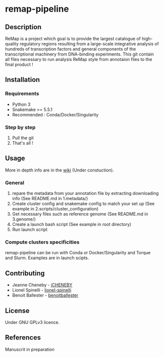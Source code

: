 # remap-pipeline

## Description
ReMap is a project which goal is to provide the largest catalogue of high-quality regulatory regions resulting from a large-scale integrative analysis of hundreds of transcription factors and general components of the transcriptional machinery from DNA-binding experiments.
This git contain all files necessary to run analysis ReMap style from annotaion files to the final product !


## Installation
### Requirements
 - Python 3
 - Snakemake >= 5.5.1
 - Recommended : Conda/Docker/Singularity
### Step by step
 1. Pull the git
 2. That's all !
 
## Usage
More in depth info are in the [wiki](https://github.com/remap-cisreg/remap-pipeline/wiki) (Under constuction).

### General

 1. repare the metadata from your annotation file by extracting downloading info (See README.md in 1.metadata/)
 2. Create cluster config and snakemake config to match your set up (See example in 2.scripts/cluster_configuration)
 3. Get necessary files such as reference genome (See README.md in 3.genome/)
 4. Create a launch bash script (See example in root directory)
 5. Run launch script
 
### Compute clusters specificities
remap-pipeline can be run with Conda or Docker/Singularity and Torque and Slurm.
Examples are in launch scipts.

## Contributing

- Jeanne Cheneby - [jCHENEBY](https://github.com/jCHENEBY)
- Lionel Spinelli - [lionel-spinelli](https://github.com/lionel-spinelli)
- Benoit Ballester - [benoitballester](https://github.com/benoitballester)

## License
Under GNU GPLv3 licence.

## References
Manuscrit in preparation
